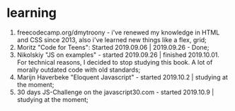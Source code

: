 # learning
1. freecodecamp.org/dmytroony - i've renewed my knowledge in HTML and CSS since 2013, 
    also i've learned new things like a flex, grid;
2. Moritz "Code for Teens": Started 2019.09.06 | 2019.09.26 - Done;
3. Nikolskiy "JS on examples" - started 2019.09.26 | finished 2019.10.01.
    For technical reasons, I decided to stop studying this book. 
    A lot of morally outdated code with old standards;
4. Marijn Haverbeke "Eloquent Javascript" - started 2019.10.2 | studying at the moment;
5. 30 days  JS-Challenge on the javascript30.com - started 2019.10.9 | studying at the moment;